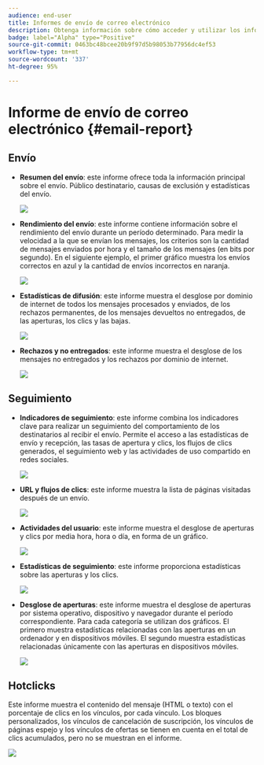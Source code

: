 ```yaml
---
audience: end-user
title: Informes de envío de correo electrónico
description: Obtenga información sobre cómo acceder y utilizar los informes de envío por correo electrónico
badge: label="Alpha" type="Positive"
source-git-commit: 0463bc48bcee20b9f97d5b98053b77956dc4ef53
workflow-type: tm+mt
source-wordcount: '337'
ht-degree: 95%

---
```


# Informe de envío de correo electrónico {#email-report}

## Envío

* **Resumen del envío**: este informe ofrece toda la información principal sobre el envío. Público destinatario, causas de exclusión y estadísticas del envío.

  ![](assets/reporting3.png)

* **Rendimiento del envío**: este informe contiene información sobre el rendimiento del envío durante un período determinado. Para medir la velocidad a la que se envían los mensajes, los criterios son la cantidad de mensajes enviados por hora y el tamaño de los mensajes (en bits por segundo). En el siguiente ejemplo, el primer gráfico muestra los envíos correctos en azul y la cantidad de envíos incorrectos en naranja.

  ![](assets/reporting3bis.png)

* **Estadísticas de difusión**: este informe muestra el desglose por dominio de internet de todos los mensajes procesados y enviados, de los rechazos permanentes, de los mensajes devueltos no entregados, de las aperturas, los clics y las bajas.

  ![](assets/reporting4.png)

* **Rechazos y no entregados**: este informe muestra el desglose de los mensajes no entregados y los rechazos por dominio de internet.

  ![](assets/reporting5.png)

## Seguimiento

* **Indicadores de seguimiento**: este informe combina los indicadores clave para realizar un seguimiento del comportamiento de los destinatarios al recibir el envío. Permite el acceso a las estadísticas de envío y recepción, las tasas de apertura y clics, los flujos de clics generados, el seguimiento web y las actividades de uso compartido en redes sociales.

  ![](assets/reporting6.png)

* **URL y flujos de clics**: este informe muestra la lista de páginas visitadas después de un envío.

  ![](assets/reporting7.png)

* **Actividades del usuario**: este informe muestra el desglose de aperturas y clics por media hora, hora o día, en forma de un gráfico.

  ![](assets/reporting8.png)

* **Estadísticas de seguimiento**: este informe proporciona estadísticas sobre las aperturas y los clics.

  ![](assets/reporting9.png)

* **Desglose de aperturas**: este informe muestra el desglose de aperturas por sistema operativo, dispositivo y navegador durante el período correspondiente. Para cada categoría se utilizan dos gráficos. El primero muestra estadísticas relacionadas con las aperturas en un ordenador y en dispositivos móviles. El segundo muestra estadísticas relacionadas únicamente con las aperturas en dispositivos móviles.

  ![](assets/reporting10.png)

## Hotclicks

Este informe muestra el contenido del mensaje (HTML o texto) con el porcentaje de clics en los vínculos, por cada vínculo. Los bloques personalizados, los vínculos de cancelación de suscripción, los vínculos de páginas espejo y los vínculos de ofertas se tienen en cuenta en el total de clics acumulados, pero no se muestran en el informe.

![](assets/reporting11.png)
